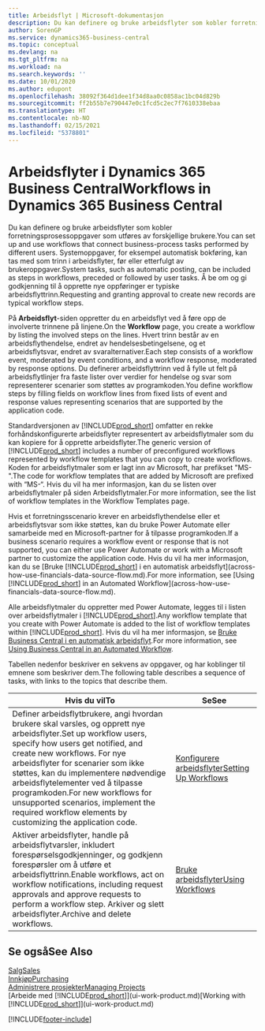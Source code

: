 ```yaml
---
title: Arbeidsflyt | Microsoft-dokumentasjon
description: Du kan definere og bruke arbeidsflyter som kobler forretningsprosessoppgaver som utføres av forskjellige brukere. Systemoppgaver, for eksempel automatisk bokføring, kan tas med som trinn i arbeidsflyter, før eller etterfulgt av brukeroppgaver. Å be om og gi godkjenning til å opprette nye oppføringer er typiske arbeidsflyttrinn.
author: SorenGP
ms.service: dynamics365-business-central
ms.topic: conceptual
ms.devlang: na
ms.tgt_pltfrm: na
ms.workload: na
ms.search.keywords: ''
ms.date: 10/01/2020
ms.author: edupont
ms.openlocfilehash: 38092f364d1dee1f34d8aa0c0858ac1bc04d829b
ms.sourcegitcommit: ff2b55b7e790447e0c1fcd5c2ec7f7610338ebaa
ms.translationtype: HT
ms.contentlocale: nb-NO
ms.lasthandoff: 02/15/2021
ms.locfileid: "5378801"
---
```

# <a name="workflows-in-dynamics-365-business-central"></a><span data-ttu-id="d1415-105">Arbeidsflyter i Dynamics 365 Business Central</span><span class="sxs-lookup"><span data-stu-id="d1415-105">Workflows in Dynamics 365 Business Central</span></span>

<span data-ttu-id="d1415-106">Du kan definere og bruke arbeidsflyter som kobler forretningsprosessoppgaver som utføres av forskjellige brukere.</span><span class="sxs-lookup"><span data-stu-id="d1415-106">You can set up and use workflows that connect business-process tasks performed by different users.</span></span> <span data-ttu-id="d1415-107">Systemoppgaver, for eksempel automatisk bokføring, kan tas med som trinn i arbeidsflyter, før eller etterfulgt av brukeroppgaver.</span><span class="sxs-lookup"><span data-stu-id="d1415-107">System tasks, such as automatic posting, can be included as steps in workflows, preceded or followed by user tasks.</span></span> <span data-ttu-id="d1415-108">Å be om og gi godkjenning til å opprette nye oppføringer er typiske arbeidsflyttrinn.</span><span class="sxs-lookup"><span data-stu-id="d1415-108">Requesting and granting approval to create new records are typical workflow steps.</span></span>  

 <span data-ttu-id="d1415-109">På **Arbeidsflyt**-siden oppretter du en arbeidsflyt ved å føre opp de involverte trinnene på linjene.</span><span class="sxs-lookup"><span data-stu-id="d1415-109">On the **Workflow** page, you create a workflow by listing the involved steps on the lines.</span></span> <span data-ttu-id="d1415-110">Hvert trinn består av en arbeidsflythendelse, endret av hendelsesbetingelsene, og et arbeidsflytsvar, endret av svaralternativer.</span><span class="sxs-lookup"><span data-stu-id="d1415-110">Each step consists of a workflow event, moderated by event conditions, and a workflow response, moderated by response options.</span></span> <span data-ttu-id="d1415-111">Du definerer arbeidsflyttrinn ved å fylle ut felt på arbeidsflytlinjer fra faste lister over verdier for hendelse og svar som representerer scenarier som støttes av programkoden.</span><span class="sxs-lookup"><span data-stu-id="d1415-111">You define workflow steps by filling fields on workflow lines from fixed lists of event and response values representing scenarios that are supported by the application code.</span></span>  

 <span data-ttu-id="d1415-112">Standardversjonen av [!INCLUDE[prod_short](includes/prod_short.md)] omfatter en rekke forhåndskonfigurerte arbeidsflyter representert av arbeidsflytmaler som du kan kopiere for å opprette arbeidsflyter.</span><span class="sxs-lookup"><span data-stu-id="d1415-112">The generic version of [!INCLUDE[prod_short](includes/prod_short.md)] includes a number of preconfigured workflows represented by workflow templates that you can copy to create workflows.</span></span> <span data-ttu-id="d1415-113">Koden for arbeidsflytmaler som er lagt inn av Microsoft, har prefikset "MS-".</span><span class="sxs-lookup"><span data-stu-id="d1415-113">The code for workflow templates that are added by Microsoft are prefixed with “MS-“.</span></span> <span data-ttu-id="d1415-114">Hvis du vil ha mer informasjon, kan du se listen over arbeidsflytmaler på siden Arbeidsflytmaler.</span><span class="sxs-lookup"><span data-stu-id="d1415-114">For more information, see the list of workflow templates in the Workflow Templates page.</span></span>  

 <span data-ttu-id="d1415-115">Hvis et forretningsscenario krever en arbeidsflythendelse eller et arbeidsflytsvar som ikke støttes, kan du bruke Power Automate eller samarbeide med en Microsoft-partner for å tilpasse programkoden.</span><span class="sxs-lookup"><span data-stu-id="d1415-115">If a business scenario requires a workflow event or response that is not supported, you can either use Power Automate or work with a Microsoft partner to customize the application code.</span></span> <span data-ttu-id="d1415-116">Hvis du vil ha mer informasjon, kan du se [Bruke [!INCLUDE[prod_short](includes/prod_short.md)] i en automatisk arbeidsflyt](across-how-use-financials-data-source-flow.md).</span><span class="sxs-lookup"><span data-stu-id="d1415-116">For more information, see [Using [!INCLUDE[prod_short](includes/prod_short.md)] in an Automated Workflow](across-how-use-financials-data-source-flow.md).</span></span>

<span data-ttu-id="d1415-117">Alle arbeidsflytmaler du oppretter med Power Automate, legges til i listen over arbeidsflytmaler i [!INCLUDE[prod_short](includes/prod_short.md)].</span><span class="sxs-lookup"><span data-stu-id="d1415-117">Any workflow template that you create with Power Automate is added to the list of workflow templates within [!INCLUDE[prod_short](includes/prod_short.md)].</span></span> <span data-ttu-id="d1415-118">Hvis du vil ha mer informasjon, se [Bruke Business Central i en automatisk arbeidsflyt](across-how-use-financials-data-source-flow.md).</span><span class="sxs-lookup"><span data-stu-id="d1415-118">For more information, see [Using Business Central in an Automated Workflow](across-how-use-financials-data-source-flow.md).</span></span>  

 <span data-ttu-id="d1415-119">Tabellen nedenfor beskriver en sekvens av oppgaver, og har koblinger til emnene som beskriver dem.</span><span class="sxs-lookup"><span data-stu-id="d1415-119">The following table describes a sequence of tasks, with links to the topics that describe them.</span></span>  

|<span data-ttu-id="d1415-120">**Hvis du vil**</span><span class="sxs-lookup"><span data-stu-id="d1415-120">**To**</span></span>|<span data-ttu-id="d1415-121">**Se**</span><span class="sxs-lookup"><span data-stu-id="d1415-121">**See**</span></span>|  
|------------|-------------|  
|<span data-ttu-id="d1415-122">Definer arbeidsflytbrukere, angi hvordan brukere skal varsles, og opprett nye arbeidsflyter.</span><span class="sxs-lookup"><span data-stu-id="d1415-122">Set up workflow users, specify how users get notified, and create new workflows.</span></span> <span data-ttu-id="d1415-123">For nye arbeidsflyter for scenarier som ikke støttes, kan du implementere nødvendige arbeidsflytelementer ved å tilpasse programkoden.</span><span class="sxs-lookup"><span data-stu-id="d1415-123">For new workflows for unsupported scenarios, implement the required workflow elements by customizing the application code.</span></span>|[<span data-ttu-id="d1415-124">Konfigurere arbeidsflyter</span><span class="sxs-lookup"><span data-stu-id="d1415-124">Setting Up Workflows</span></span>](across-set-up-workflows.md)|  
|<span data-ttu-id="d1415-125">Aktiver arbeidsflyter, handle på arbeidsflytvarsler, inkludert forespørselsgodkjenninger, og godkjenn forespørsler om å utføre et arbeidsflyttrinn.</span><span class="sxs-lookup"><span data-stu-id="d1415-125">Enable workflows, act on workflow notifications, including request approvals and approve requests to perform a workflow step.</span></span> <span data-ttu-id="d1415-126">Arkiver og slett arbeidsflyter.</span><span class="sxs-lookup"><span data-stu-id="d1415-126">Archive and delete workflows.</span></span>|[<span data-ttu-id="d1415-127">Bruke arbeidsflyter</span><span class="sxs-lookup"><span data-stu-id="d1415-127">Using Workflows</span></span>](across-use-workflows.md)|  

## <a name="see-also"></a><span data-ttu-id="d1415-128">Se også</span><span class="sxs-lookup"><span data-stu-id="d1415-128">See Also</span></span>

[<span data-ttu-id="d1415-129">Salg</span><span class="sxs-lookup"><span data-stu-id="d1415-129">Sales</span></span>](sales-manage-sales.md)  
[<span data-ttu-id="d1415-130">Innkjøp</span><span class="sxs-lookup"><span data-stu-id="d1415-130">Purchasing</span></span>](purchasing-manage-purchasing.md)  
[<span data-ttu-id="d1415-131">Administrere prosjekter</span><span class="sxs-lookup"><span data-stu-id="d1415-131">Managing Projects</span></span>](projects-manage-projects.md)  
<span data-ttu-id="d1415-132">[Arbeide med [!INCLUDE[prod_short](includes/prod_short.md)]](ui-work-product.md)</span><span class="sxs-lookup"><span data-stu-id="d1415-132">[Working with [!INCLUDE[prod_short](includes/prod_short.md)]](ui-work-product.md)</span></span>  


[!INCLUDE[footer-include](includes/footer-banner.md)]